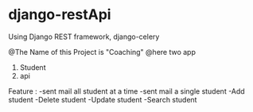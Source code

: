 # django-restApi

Using Django REST framework, django-celery

@The Name of this Project is    "Coaching"
@here two app 
1.  Student
2.  api

Feature :
-sent mail all student at a time
-sent mail a single student
-Add student
-Delete student
-Update student
-Search student
